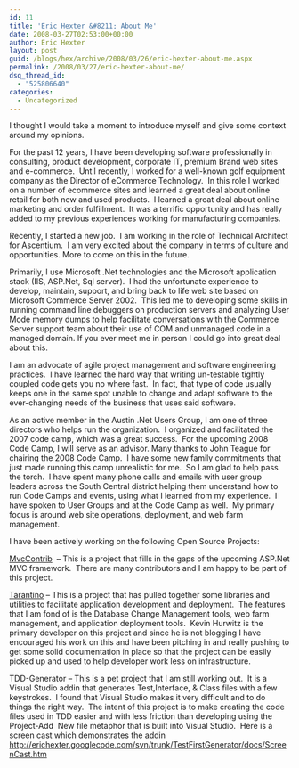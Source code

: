 ```yaml
---
id: 11
title: 'Eric Hexter &#8211; About Me'
date: 2008-03-27T02:53:00+00:00
author: Eric Hexter
layout: post
guid: /blogs/hex/archive/2008/03/26/eric-hexter-about-me.aspx
permalink: /2008/03/27/eric-hexter-about-me/
dsq_thread_id:
  - "525806640"
categories:
  - Uncategorized
---
```

I thought I would take a moment to introduce myself and give some context around my opinions.


  


For the past 12 years, I have been developing software professionally in consulting, product development, corporate IT, premium Brand web sites and e-commerce.&nbsp; Until recently, I&nbsp;worked for a well-known golf equipment company as the Director of eCommerce Technology.&nbsp; In this role I worked on a number of ecommerce sites and learned a great deal about online retail for both new and used products.&nbsp; I learned a great deal about online marketing and order fulfillment.&nbsp; It was a&nbsp;terrific opportunity&nbsp;and has really added to my previous experiences working for manufacturing companies.


  


Recently, I&nbsp;started a new job.&nbsp; I am working in the role of Technical Architect for Ascentium.&nbsp; I am very excited about the company in terms of culture and opportunities. More to come on this in the future.


  


Primarily, I&nbsp;use Microsoft .Net technologies and the Microsoft application stack (IIS, ASP.Net, Sql server).&nbsp; I had the unfortunate experience to develop, maintain, support, and bring back to life web site based on Microsoft Commerce Server 2002.&nbsp; This led me to developing some skills in running command line debuggers on production servers and analyzing User Mode memory dumps to help facilitate conversations with the Commerce Server support team about their use of COM and unmanaged code in a managed domain. If you ever meet me in person I could go into great deal about this.


  


I am an advocate of agile project management and software engineering practices.&nbsp; I have learned the hard way that writing un-testable tightly coupled code gets you no where fast.&nbsp; In fact, that type of code usually keeps one in the same spot unable to change and adapt software to the ever-changing needs of the business that uses said software.


  


As an active member&nbsp;in the Austin .Net Users Group, I am one of three directors who helps run the organization.&nbsp; I organized and facilitated the 2007 code camp, which was a great success.&nbsp; For the upcoming 2008 Code Camp, I will serve as an advisor. Many thanks to John Teague for chairing the 2008 Code Camp.&nbsp; I have some new family commitments that just made running this camp unrealistic for me.&nbsp; So I am glad to help pass the torch.&nbsp; I have spent many phone calls and emails with user group leaders across the South Central district helping them understand how to run Code Camps and events, using what I learned from my experience.&nbsp; I have spoken to User Groups and at the Code Camp as well.&nbsp; My primary focus is around web site operations, deployment, and web farm management.&nbsp; 


  


I have been actively working on the following Open Source Projects:


  


[MvcContrib](http://mvccontrib.org/)&nbsp; &#8211; This is a project that fills in the gaps of the upcoming ASP.Net MVC framework.&nbsp; There are many contributors and I am happy to be part of this project.


  


[Tarantino](http://code.google.com/p/tarantino/) &#8211; This is a project that has pulled together some libraries and utilities to facilitate application development and deployment.&nbsp; The features that I am fond of is the Database Change Management tools, web farm management, and application deployment tools.&nbsp; Kevin Hurwitz is the primary developer on this project and since he is not blogging I have encouraged his work on this and have been pitching in and really pushing to get some solid documentation in place so that the project can be easily picked up and used to help developer work less on infrastructure.


  


TDD-Generator &#8211; This is a pet project that I am still working out.&nbsp; It is a Visual Studio addin that generates Test,Interface, & Class files with a few keystrokes.&nbsp; I found that Visual Studio makes it very difficult and to do things the right way.&nbsp; The intent of this project is to make creating the code files used in TDD easier and with less friction than developing using the Project-Add&nbsp; New file metaphor that is built into Visual Studio.&nbsp; Here is a screen cast which demonstrates the addin <http://erichexter.googlecode.com/svn/trunk/TestFirstGenerator/docs/ScreenCast.htm>